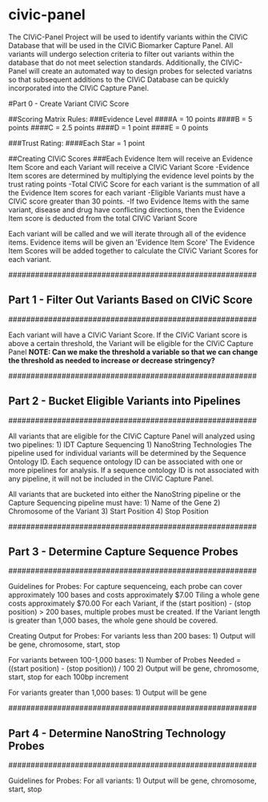 # civic-panel
The CIViC-Panel Project will be used to identify variants within the CIViC Database that will be used in the CIViC Biomarker Capture Panel.  All variants will undergo selection criteria to filter out variants within the database that do not meet selection standards.  Additionally, the CIViC-Panel will create an automated way to design probes for selected variatns so that subsequent additions to the CIViC Database can be quickly incorporated into the CIViC Capture Panel.

#Part 0 - Create Variant CIViC Score 

##Scoring Matrix Rules:
###Evidence Level
####A = 10 points
####B = 5 points
####C = 2.5 points
####D = 1 point
####E = 0 points

###Trust Rating:
####Each Star = 1 point

##Creating CIViC Scores
###Each Evidence Item will receive an Evidence Item Score and each Variant will receive a CIViC Variant Score
-Evidence Item scores are determined by multiplying the evidence level points by the trust rating points
-Total CIViC Score for each variant is the summation of all the Evidence Item scores for each variant
-Eligible Variants must have a CIViC score greater than 30 points.
-If two Evidence Items with the same variant, disease and drug have conflicting directions, then the Evidence Item score is deducted from the total CIViC Variant Score

Each variant will be called and we will iterate through all of the evidence items.
Evidence items will be given an 'Evidence Item Score'
The Evidence Item Scores will be added together to calculate the CIViC Variant Scores for each variant.


########################################################
## Part 1 - Filter Out Variants Based on CIViC Score ##
########################################################

Each variant will have a CIViC Variant Score.
If the CIViC Variant score is above a certain threshold, the Variant will be eligible for the CIViC Capture Panel
	**NOTE: Can we make the threshold a variable so that we can change the threshold as needed to increase or decrease stringency?**


########################################################
##  Part 2 - Bucket Eligible Variants into Pipelines ##
########################################################


All variants that are eligible for the CIViC Capture Panel will analyzed using two pipelines:
	 1) IDT Capture Sequencing
	 1) NanoString Technologies
The pipeline used for individual variants will be determined by the Sequence Ontology ID.
Each sequence ontology ID can be associated with one or more pipelines for analysis.
If a sequence ontology ID is not associated with any pipeline, it will not be included in the CIViC Capture Panel.

All variants that are bucketed into either the NanoString pipeline or the Capture Sequencing pipeline must have:
	 1) Name of the Gene
	 2) Chromosome of the Variant
 	 3) Start Position
     4) Stop Position

########################################################
##   Part 3 - Determine Capture Sequence Probes      ##
########################################################

Guidelines for Probes:
For capture sequenceing, each probe can cover approximately 100 bases and costs approximately $7.00
Tiling a whole gene costs approximately $70.00
For each Variant, if the (start position) - (stop position) > 200 bases, multiple probes must be created.
If the Variant length is greater than 1,000 bases, the whole gene should be covered.

Creating Output for Probes:
For variants less than 200 bases:
	 1) Output will be gene, chromosome, start, stop

For variants between 100-1,000 bases:
	 1) Number of Probes Needed = ((start position) - (stop position)) / 100
	 2) Output will be gene, chromosome, start, stop for each 100bp increment

For variants greater than 1,000 bases:
    1) Output will be gene


########################################################
## Part 4 - Determine NanoString Technology Probes   ##
########################################################

Guidelines for Probes:
For all variants:
	 1) Output will be gene, chromosome, start, stop



